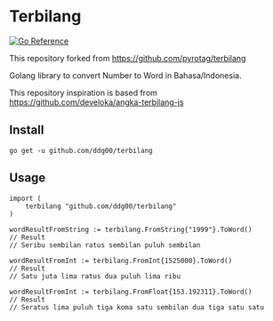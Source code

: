 # Terbilang
[![Go Reference](https://pkg.go.dev/badge/github.com/ddg00/terbilang.svg)](https://pkg.go.dev/github.com/ddg00/terbilang)

This repository forked from https://github.com/pyrotag/terbilang

Golang library to convert Number to Word in Bahasa/Indonesia.

This repository inspiration is based from https://github.com/develoka/angka-terbilang-js  

## Install

```
go get -u github.com/ddg00/terbilang
```

## Usage 
```
import (
    terbilang "github.com/ddg00/terbilang"
)

wordResultFromString := terbilang.FromString{"1999"}.ToWord()
// Result 
// Seribu sembilan ratus sembilan puluh sembilan

wordResultFromInt := terbilang.FromInt{1525000}.ToWord()
// Result 
// Satu juta lima ratus dua puluh lima ribu

wordResultFromInt := terbilang.FromFloat{153.192311}.ToWord()
// Result 
// Seratus lima puluh tiga koma satu sembilan dua tiga satu satu


```
